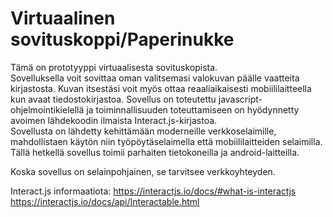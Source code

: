 # Virtuaalinen sovituskoppi/Paperinukke

Tämä on prototyyppi virtuaalisesta sovituskopista.<br/>
Sovelluksella voit sovittaa oman valitsemasi valokuvan päälle vaatteita kirjastosta. Kuvan itsestäsi voit myös ottaa reaaliaikaisesti mobiililaitteella kun avaat tiedostokirjastoa.
Sovellus on toteutettu javascript- ohjelmointikielellä ja toiminnallisuuden toteuttamiseen on hyödynnetty avoimen lähdekoodin ilmaista Interact.js-kirjastoa.<br/>
Sovellusta on lähdetty kehittämään moderneille verkkoselaimille, mahdollistaen käytön niin työpöytäselaimella että mobiililaitteiden selaimilla. Tällä hetkellä sovellus toimii parhaiten tietokoneilla ja android-laitteilla.

Koska sovellus on selainpohjainen, se tarvitsee verkkoyhteyden.<br/>


Interact.js informaatiota:
https://interactjs.io/docs/#what-is-interactjs
https://interactjs.io/docs/api/Interactable.html
<br/>
